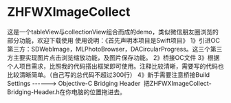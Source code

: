 # ZHFWXImageCollect
这是一个tableView与collectionView组合而成的demo，类似微信朋友圈浏览的部分功能，欢迎下载使用
 使用说明：《首先声明本项目是Swift项目》
1》引进OC第三方：SDWebImage，MLPhotoBrowser，DACircularProgress。这三个第三方主要实现图片点击浏览缩放功能，及图片保存功能。
2》桥接OC文件
3》根据个人项目需求，比照我的代码搭出框架即可使用。注释比较清晰，需要写的代码也比较清晰简单。（自己写的总代码不超过300行）
4》新手需要注意桥接Build Settings ------> Objective-C Bridging Header  把ZHFWXImageCollect-Bridging-Header.h在你电脑的位置拖进去。

